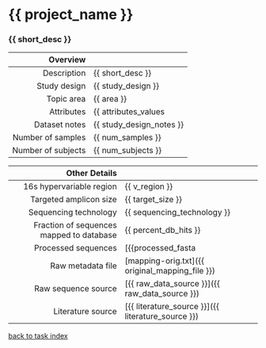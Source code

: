# {{ project_name }}
### {{ short_desc }}

| Overview | |
| -------------: |-------------|
| Description      | {{ short_desc }} |
| Study design | {{ study_design }} |
| Topic area | {{ area }}|
| Attributes | {{ attributes_values | replace(';','<br/>')}}|
| Dataset notes | {{ study_design_notes }}|
| Number of samples | {{ num_samples }}|
| Number of subjects | {{ num_subjects }}|


| Other Details |  |
| -------------: |-------------|
| 16s hypervariable region | {{ v_region }} |
| Targeted amplicon size | {{ target_size }} |
| Sequencing technology | {{ sequencing_technology }} |
| Fraction of sequences mapped to database | {{ percent_db_hits }} |
| Processed sequences | [{{processed_fasta | replace('https://s3.us-east-2.amazonaws.com/knights-lab/public/MLRepo/fasta/','')}}]({{ processed_fasta}}) |
| Raw metadata file | [mapping-orig.txt]({{ original_mapping_file }}) |
| Raw sequence source | [{{ raw_data_source }}]({{ raw_data_source }}) |
| Literature source | [{{ literature_source }}]({{ literature_source }}) |

[back to task index](../README.md)